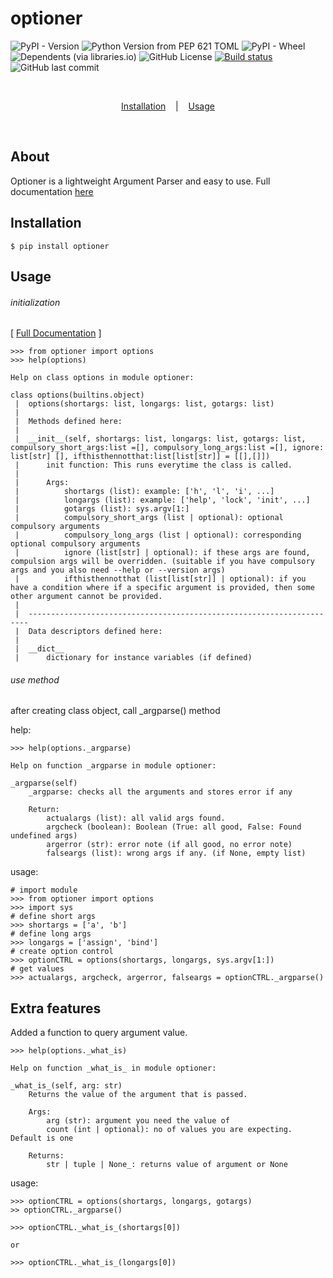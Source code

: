 # optioner
![PyPI - Version](https://img.shields.io/pypi/v/optioner)
![Python Version from PEP 621 TOML](https://img.shields.io/python/required-version-toml?tomlFilePath=https%3A%2F%2Fraw.githubusercontent.com%2Fd33pster%2Foptioner%2Fmain%2Fpyproject.toml)
![PyPI - Wheel](https://img.shields.io/pypi/wheel/optioner)
![Dependents (via libraries.io)](https://img.shields.io/librariesio/dependents/pypi/Optioner)
![GitHub License](https://img.shields.io/github/license/d33pster/optioner)
[![Build status](https://ci.appveyor.com/api/projects/status/qoaeiypaxnonrosv?svg=true)](https://ci.appveyor.com/project/d33pster/optioner)
![GitHub last commit](https://img.shields.io/github/last-commit/d33pster/optioner)


<br>

<p align='center'>
    <a href='#Installation'>Installation</a>
    &nbsp;&nbsp;&nbsp;|&nbsp;&nbsp;&nbsp;
    <a href='#Usage'>Usage</a>
</p><br>

## About
Optioner is a lightweight Argument Parser and easy to use. Full documentation [here](https://d33pster.github.io/optioner/)

## Installation
```console
$ pip install optioner
```

## Usage

###### initialization

[ [Full Documentation](https://d33pster.github.io/optioner/) ]

```console
>>> from optioner import options
>>> help(options)

Help on class options in module optioner:

class options(builtins.object)
 |  options(shortargs: list, longargs: list, gotargs: list)
 |
 |  Methods defined here:
 |
 |  __init__(self, shortargs: list, longargs: list, gotargs: list, compulsory_short_args:list =[], compulsory_long_args:list =[], ignore: list[str] [], ifthisthennotthat:list[list[str]] = [[],[]])
 |      init function: This runs everytime the class is called.
 |
 |      Args:
 |          shortargs (list): example: ['h', 'l', 'i', ...]
 |          longargs (list): example: ['help', 'lock', 'init', ...]
 |          gotargs (list): sys.argv[1:]
 |          compulsory_short_args (list | optional): optional compulsory arguments
 |          compulsory_long_args (list | optional): corresponding optional compulsory arguments
 |          ignore (list[str] | optional): if these args are found, compulsion args will be overridden. (suitable if you have compulsory args and you also need --help or --version args)
 |          ifthisthennotthat (list[list[str]] | optional): if you have a condition where if a specific argument is provided, then some other argument cannot be provided.
 |
 |  ----------------------------------------------------------------------
 |  Data descriptors defined here:
 |
 |  __dict__
 |      dictionary for instance variables (if defined)
```
###### use method

after creating class object, call _argparse() method

help:
```console
>>> help(options._argparse)

Help on function _argparse in module optioner:

_argparse(self)
    _argparse: checks all the arguments and stores error if any

    Return:
        actualargs (list): all valid args found.
        argcheck (boolean): Boolean (True: all good, False: Found undefined args)
        argerror (str): error note (if all good, no error note)
        falseargs (list): wrong args if any. (if None, empty list)
```

usage:
```console
# import module
>>> from optioner import options
>>> import sys
# define short args
>>> shortargs = ['a', 'b']
# define long args
>>> longargs = ['assign', 'bind']
# create option control
>>> optionCTRL = options(shortargs, longargs, sys.argv[1:])
# get values
>>> actualargs, argcheck, argerror, falseargs = optionCTRL._argparse()
```

## Extra features
Added a function to query argument value.
```console
>>> help(options._what_is)

Help on function _what_is_ in module optioner:

_what_is_(self, arg: str)
    Returns the value of the argument that is passed.

    Args:
        arg (str): argument you need the value of
        count (int | optional): no of values you are expecting. Default is one

    Returns:
        str | tuple | None_: returns value of argument or None
```

usage:
```console
>>> optionCTRL = options(shortargs, longargs, gotargs)
>> optionCTRL._argparse()

>>> optionCTRL._what_is_(shortargs[0])

or 

>>> optionCTRL._what_is_(longargs[0])
```